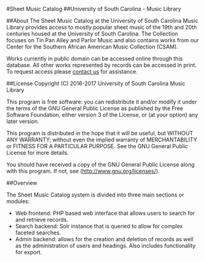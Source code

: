 #Sheet Music Catalog
##University of South Carolina - Music Library

##About
The Sheet Music Catalog at the University of South Carolina Music Library provides access to mostly popular sheet music of the 19th and 20th centuries housed at the University of South Carolina.  The Collection focuses on Tin Pan Alley and Parlor Music and also contains works from our Center for the Southern African American Music Collection (CSAM).

Works currently in public domain can be accessed online through this database.  All other works represented by records can be accessed in print.  To request access please [contact us](http://library.sc.edu/p/Music/About) for assistance.

##License
Copyright (C) 2016-2017  University of South Carolina Music Library

This program is free software: you can redistribute it and/or modify it under the terms of the GNU General Public License as published by the Free Software Foundation, either version 3 of the License, or (at your option) any later version.

This program is distributed in the hope that it will be useful, but WITHOUT ANY WARRANTY; without even the implied warranty of MERCHANTABILITY or FITNESS FOR A PARTICULAR PURPOSE.  See the GNU General Public License for more details.

You should have received a copy of the GNU General Public License along with this program.  If not, see (http://www.gnu.org/licenses/).
    
##Overview

The Sheet Music Catalog system is divided into three main sections or modules:

- Web frontend: PHP based web interface that allows users to search for and retrieve records.
- Search backend: Solr instance that is queried to allow for complex faceted searches.
- Admin backend: allows for the creation and deletion of records as well as the administration of users and headings. Also includes functionality for export.

